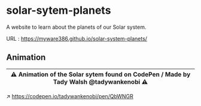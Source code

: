 # solar-sytem-planets

A website to learn about the planets of our Solar system.

URL : https://myware386.github.io/solar-system-planets/



Animation
----------------------------------------

| ⚠️ Animation of the Solar sytem found on CodePen / Made by Tady Walsh @tadywankenobi ⚠️
|---------------------

↗️ https://codepen.io/tadywankenobi/pen/QbWNGR
